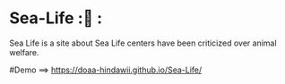# Sea-Life :🌊 :
Sea Life is a site about Sea Life centers have been criticized over animal welfare.

#Demo ==>
https://doaa-hindawii.github.io/Sea-Life/
